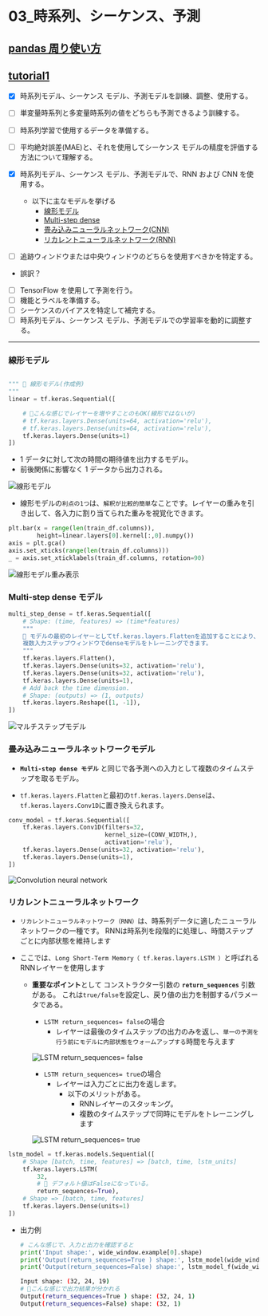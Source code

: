 # 03\_時系列、シーケンス、予測

## [pandas 周り使い方](pandas)

## [tutorial1](#1)

- [x] 時系列モデル、シーケンス モデル、予測モデルを訓練、調整、使用する。
- [ ] 単変量時系列と多変量時系列の値をどちらも予測できるよう訓練する。
- [ ] 時系列学習で使用するデータを準備する。
- [ ] 平均絶対誤差(MAE)と、それを使用してシーケンス モデルの精度を評価する方法について理解する。
- [x] 時系列モデル、シーケンス モデル、予測モデルで、RNN および CNN を使用する。
  - 以下に主なモデルを挙げる
    - [線形モデル](#liner)
    - [Multi-step dense](#dense)
    - [畳み込みニューラルネットワーク(CNN)](#CNN)
    - [リカレントニューラルネットワーク(RNN)](#RNN)

- [ ] 追跡ウィンドウまたは中央ウィンドウのどちらを使用すべきかを特定する。

- 誤訳？

- [ ] TensorFlow を使用して予測を行う。
- [ ] 機能とラベルを準備する。
- [ ] シーケンスのバイアスを特定して補完する。
- [ ] 時系列モデル、シーケンス モデル、予測モデルでの学習率を動的に調整する。

---

### <a name=liner>線形モデル</a>

```python

""" 🌟 線形モデル(作成例)
"""
linear = tf.keras.Sequential([

    # 🌟こんな感じでレイヤーを増やすことのもOK(線形ではないが)
    # tf.keras.layers.Dense(units=64, activation='relu'),
    # tf.keras.layers.Dense(units=64, activation='relu'),
    tf.keras.layers.Dense(units=1)
])
```

- 1 データに対して次の時間の期待値を出力するモデル。
- 前後関係に影響なく 1 データから出力される。

![線形モデル](last_window.png)

- 線形モデルの`利点の1つ`は、`解釈が比較的簡単`なことです。レイヤーの重みを引き出して、各入力に割り当てられた重みを視覚化できます。

```python
plt.bar(x = range(len(train_df.columns)),
        height=linear.layers[0].kernel[:,0].numpy())
axis = plt.gca()
axis.set_xticks(range(len(train_df.columns)))
_ = axis.set_xticklabels(train_df.columns, rotation=90)
```

![線形モデル重み表示](liner_model_weight.png)

### <a name=dense>Multi-step dense モデル</a>

```python
multi_step_dense = tf.keras.Sequential([
    # Shape: (time, features) => (time*features)
    """
    🌟 モデルの最初のレイヤーとしてtf.keras.layers.Flattenを追加することにより、
    複数入力ステップウィンドウでdenseモデルをトレーニングできます。
    """
    tf.keras.layers.Flatten(),
    tf.keras.layers.Dense(units=32, activation='relu'),
    tf.keras.layers.Dense(units=32, activation='relu'),
    tf.keras.layers.Dense(units=1),
    # Add back the time dimension.
    # Shape: (outputs) => (1, outputs)
    tf.keras.layers.Reshape([1, -1]),
])
```

![マルチステップモデル](conv_window.png)

### <a name=CNN>畳み込みニューラルネットワークモデル</a>

- **`Multi-step dense モデル`** と同じで各予測への入力として複数のタイムステップを取るモデル。

- `tf.keras.layers.Flatten`と最初の`tf.keras.layers.Dense`は、  
`tf.keras.layers.Conv1D`に置き換えられます。

```python
conv_model = tf.keras.Sequential([
    tf.keras.layers.Conv1D(filters=32,
                           kernel_size=(CONV_WIDTH,),
                           activation='relu'),
    tf.keras.layers.Dense(units=32, activation='relu'),
    tf.keras.layers.Dense(units=1),
])
```

![Convolution neural network](wide_conv_window.png)

### <a name=RNN>リカレントニューラルネットワーク</a>

- `リカレントニューラルネットワーク（RNN）`は、時系列データに適したニューラルネットワークの一種です。 RNNは時系列を段階的に処理し、時間ステップごとに内部状態を維持します

- ここでは、`Long Short-Term Memory（ tf.keras.layers.LSTM ）`と呼ばれるRNNレイヤーを使用します
  - **重要なポイント**として コンストラクター引数の **`return_sequences`** 引数がある。
  これは`true/false`を設定し、戻り値の出力を制御するパラメータである。

    - `LSTM return_sequences= false`の場合
      - レイヤーは最後のタイムステップの出力のみを返し、`単一の予測を行う前にモデルに内部状態をウォームアップする`時間を与えます

    ![LSTM return_sequences= false](lstm_1_window.png)

    - `LSTM return_sequences= true`の場合
      - レイヤーは入力ごとに出力を返します。
        - 以下のメリットがある。
          - RNNレイヤーのスタッキング。
          - 複数のタイムステップで同時にモデルをトレーニングします

    ![LSTM return_sequences= true](lstm_many_window.png)


```python
lstm_model = tf.keras.models.Sequential([
    # Shape [batch, time, features] => [batch, time, lstm_units]
    tf.keras.layers.LSTM(
        32,
        # 🌟 デフォルト値はFalseになっている。
        return_sequences=True),
    # Shape => [batch, time, features]
    tf.keras.layers.Dense(units=1)
])
```

- 出力例

    ```python
    # こんな感じで、入力と出力を確認すると
    print('Input shape:', wide_window.example[0].shape)
    print('Output(return_sequences=True ) shape:', lstm_model(wide_window.example[0]).shape)
    print('Output(return_sequences=False) shape:', lstm_model_f(wide_window.example[0]).shape)
    ```

    ```sh
    Input shape: (32, 24, 19)
    # 🌟こんな感じで出力結果が分かれる
    Output(return_sequences=True ) shape: (32, 24, 1)
    Output(return_sequences=False) shape: (32, 1)
    ```
